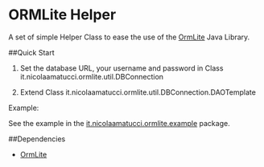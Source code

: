 # ORMLite Helper

A set of simple Helper Class to ease the use of the [OrmLite](http://ormlite.com/) Java Library.


##Quick Start

1. Set the database URL, your username and password in Class it.nicolaamatucci.ormlite.util.DBConnection 

2. Extend Class it.nicolaamatucci.ormlite.util.DBConnection.DAOTemplate

Example:

See the example in the [it.nicolaamatucci.ormlite.example](https://github.com/nicola-amatucci/ORMLite-Helper/tree/master/src/it/nicolaamatucci/ormlite/example) package.


##Dependencies

* [OrmLite](http://ormlite.com/)
